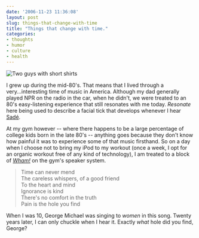 ```yaml
---
date: '2006-11-23 11:36:08'
layout: post
slug: things-that-change-with-time
title: "Things that change with time."
categories:
- thoughts
- humor
- culture
- health
---
```


![Two guys with short shirts]({{site.url}}/images/2006/11/whamband.jpg)

I grew up during the mid-80's. That means that I lived through a very...interesting time of music in America. Although my dad generally played NPR on the radio in the car, when he didn't, we were treated to an 80's easy-listening experience that still resonates with me today. _Resonate_ here being used to describe a facial tick that develops whenever I hear [Sad&eacute;](http://www.google.com/musica?aid=0CeIIHzmzeB&sa=X&oi=music&ct=result).

At my gym however -- where there happens to be a large percentage of college kids born in the late 80's -- anything goes because they don't know how painful it was to experience some of that music firsthand.
So on a day when I choose not to bring my iPod to my workout (once a week, I opt for an organic workout free of any kind of technology), I am treated to a block of [_Wham!_](http://en.wikipedia.org/wiki/Wham!_(pop_duo)) on the gym's speaker system.


> Time can never mend  
The careless whispers, of a good friend  
To the heart and mind  
Ignorance is kind  
There's no comfort in the truth  
Pain is the hole you find

When I was 10, George Michael was singing to _women_ in this song. Twenty years later, I can only chuckle when I hear it. Exactly _what_ hole did you find, George?
